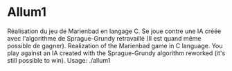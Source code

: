 # Allum1
Réalisation du jeu de Marienbad en langage C. Se joue contre une IA créée avec l'algorithme de Sprague-Grundy retravaillé (Il est quand même possible de gagner). Realization of the Marienbad game in C language. You play against an IA created with the Sprague-Grundy algorithm reworked (it's still possible to win).
Usage: ./allum1
